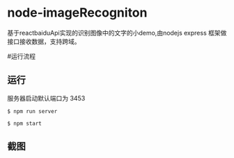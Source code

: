 # node-imageRecogniton
基于reactbaiduApi实现的识别图像中的文字的小demo,由nodejs express 框架做接口接收数据，支持跨域。

#运行流程

## 运行

服务器启动默认端口为 3453
```启动node服务
$ npm run server
```

```启动UI界面
$ npm start
```

## 截图


